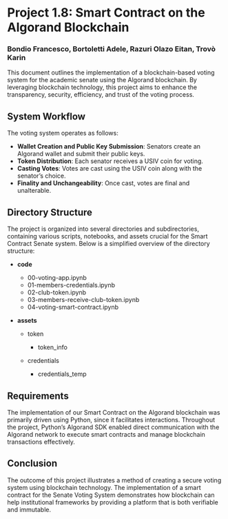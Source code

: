 # Project 1.8: Smart Contract on the Algorand Blockchain

### Bondio Francesco, Bortoletti Adele, Razuri Olazo Eitan, Trovò Karin

This document outlines the implementation of a blockchain-based voting system for the academic senate using the Algorand blockchain. By leveraging blockchain technology, this project aims to enhance the transparency, security, efficiency, and trust of the voting process.

## System Workflow
The voting system operates as follows:
- **Wallet Creation and Public Key Submission**: Senators create an Algorand wallet and submit their public keys.
- **Token Distribution**: Each senator receives a USIV coin for voting.
- **Casting Votes**: Votes are cast using the USIV coin along with the senator’s choice.
- **Finality and Unchangeability**: Once cast, votes are final and unalterable.

## Directory Structure
The project is organized into several directories and subdirectories, containing various scripts, notebooks, and assets crucial for the Smart Contract Senate system. Below is a simplified overview of the directory structure:

- **code**
  - 00-voting-app.ipynb
  - 01-members-credentials.ipynb
  - 02-club-token.ipynb
  - 03-members-receive-club-token.ipynb
  - 04-voting-smart-contract.ipynb

- **assets**
  -   token
      - token_info

  - credentials
    -   credentials_temp

## Requirements
The implementation of our Smart Contract on the Algorand blockchain was primarily driven using Python, since it facilitates interactions. Throughout the project, Python’s Algorand SDK enabled direct communication with the Algorand network to execute smart contracts and manage blockchain transactions effectively.

## Conclusion
The outcome of this project illustrates a method of creating a secure voting system using blockchain technology. The implementation of a smart contract for the Senate Voting System demonstrates how blockchain can help institutional frameworks by providing a platform that is both verifiable and immutable.
